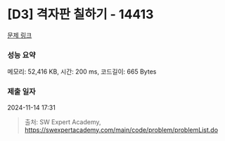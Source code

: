 # [D3] 격자판 칠하기 - 14413 

[문제 링크](https://swexpertacademy.com/main/code/problem/problemDetail.do?contestProbId=AYEXgKnKKg0DFARx) 

### 성능 요약

메모리: 52,416 KB, 시간: 200 ms, 코드길이: 665 Bytes

### 제출 일자

2024-11-14 17:31



> 출처: SW Expert Academy, https://swexpertacademy.com/main/code/problem/problemList.do